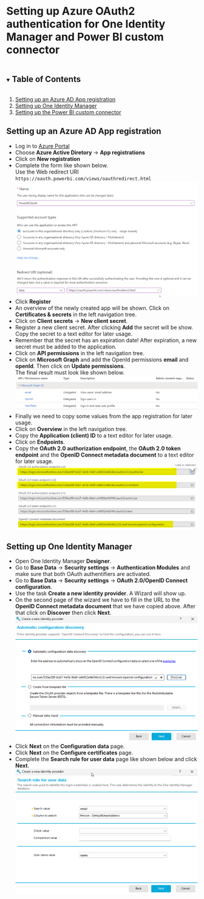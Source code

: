 # Setting up Azure OAuth2 authentication for One Identity Manager and Power BI custom connector

<details open="open">
  <summary><h2 style="display: inline-block">Table of Contents</h2></summary>
  <ol>
    <li><a href="#setting-up-an-azure-ad-app-registration">Setting up an Azure AD App registration</a></li>
    <li><a href="#setting-up-one-identity-manager">Setting up One Identity Manager</a></li>    
    <li><a href="#setting-up-the-power-bi-custom-connector">Setting up the Power BI custom connector</a></li>    
  </ol>
</details>

## Setting up an Azure AD App registration

- Log in to [Azure Portal](https://portal.azure.com)
- Choose **Azure Active Diretory** -> **App registrations**
- Click on **New registration**
- Complete the form like shown below.<br>Use the Web redirect URI `https://oauth.powerbi.com/views/oauthredirect.html`<br>
![register app](img/registerAADApp.png)
- Click **Register**
- An overview of the newly created app will be shown. Click on **Certificates & secrets** in the left navigation tree.
- Click on **Client secrets** -> **New client secret**.
- Register a new client secret. After clicking **Add** the secret will be show. Copy the secret to a text editor for later usage.
- Remember that the secret has an expiration date! After expiration, a new secret must be added to the application.
- Click on **API permissions** in the left navigation tree.
- Click on **Microsoft Graph** and add the OpenId permissions **email** and **openId**. Then click on **Update permissions**.<br>
The final result must look like shown below.<br>
![API permissions](img/apiPermissions.png)
- Finally we need to copy some values from the app registration for later usage.<br>
- Click on **Overview** in the left navigation tree. 
- Copy the **Application (client) ID** to a text editor for later usage.
- Click on **Endpoints**.
- Copy the **OAuth 2.0 authorization endpoint**, the **OAuth 2.0 token endpoint** and the **OpenID Connect metadata document** to a text editor for later usage.<br>
![endpoints](img/endpoints.png)

## Setting up One Identity Manager

- Open One Identity Manager **Designer**.
- Go to **Base Data** -> **Security settings** -> **Authentication Modules** and make sure that both OAuth authentifiers are activated.
- Go to **Base Data** -> **Security settings** -> **OAuth 2.0/OpenID Connect configuration**.
- Use the task **Create a new identity provider**. A Wizard will show up.
- On the second page of the wizard we have to fill in the URL to the **OpenID Connect metadata document** that we have copied above. After that click on **Discover** then click **Next**.<br>
![new identity provider](img/newIdentityProvider.png)
- Click **Next** on the **Configuration data** page.
- Click **Next** on the **Configure certificates** page.
- Complete the **Search rule for user data** page like shown below and click **Next**.
![new identity provider 2](img/newIdentityProvider2.png)
